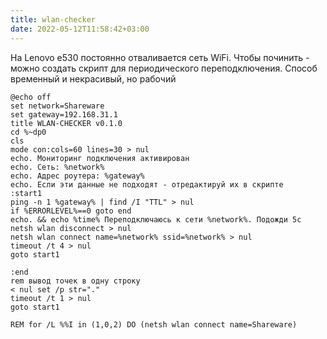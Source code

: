 ```yaml
---
title: wlan-checker
date: 2022-05-12T11:58:42+03:00
---
```


На Lenovo e530 постоянно отваливается сеть WiFi. Чтобы починить - можно создать скрипт для периодического переподключения. Способ временный и некрасивый, но рабочий

```
@echo off
set network=Shareware
set gateway=192.168.31.1
title WLAN-CHECKER v0.1.0
cd %~dp0
cls
mode con:cols=60 lines=30 > nul
echo. Мониторинг подключения активирован 
echo. Сеть: %network%
echo. Адрес роутера: %gateway%
echo. Если эти данные не подходят - отредактируй их в скрипте
:start1
ping -n 1 %gateway% | find /I "TTL" > nul
if %ERRORLEVEL%==0 goto end
echo. && echo %time% Переподключаюсь к сети %network%. Подожди 5с
netsh wlan disconnect > nul
netsh wlan connect name=%network% ssid=%network% > nul
timeout /t 4 > nul
goto start1

:end
rem вывод точек в одну строку
< nul set /p str="."
timeout /t 1 > nul
goto start1

REM for /L %%I in (1,0,2) DO (netsh wlan connect name=Shareware)
```
